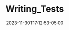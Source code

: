 ---
weight: 103
title: "Writing_Tests"
description: ""
icon: "browse_activity"
date: "2023-11-30T17:12:53-05:00"
lastmod: "2023-11-30T17:12:53-05:00"
draft: false
toc: true
---